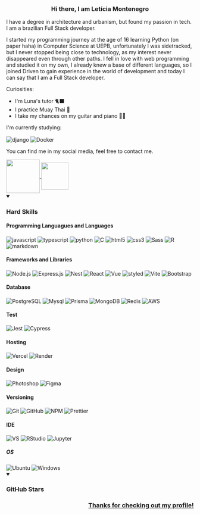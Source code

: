 <h3 align="center"> Hi there, I am Letícia Montenegro</h3>

I have a degree in architecture and urbanism, but found my passion in tech. I am a brazilian Full Stack developer.

I started my programming journey at the age of 16 learning Python (on paper haha) in Computer Science at UEPB, unfortunately I was sidetracked, but I never stopped being close to technology, as my interest never disappeared even through other paths. I fell in love with web programming and studied it on my own, I already knew a base of different languages, so I joined Driven to gain experience in the world of development and today I can say that I am a Full Stack developer.

Curiosities:
- I'm Luna's tutor 🐈‍⬛
- I practice Muay Thai 🥊
- I take my chances on my guitar and piano 🎸🎹

I'm currently studying:

<img align = "center" alt = "django" src = "https://img.shields.io/badge/Django-092E20?style=for-the-badge&logo=django&logoColor=green" />
<img align = "center" alt = "Docker" src = "https://img.shields.io/badge/Docker-2CA5E0?style=for-the-badge&logo=docker&logoColor=white " />

You can find me in my social media, feel free to contact me.

<a href="https://www.linkedin.com/in/let%C3%ADcia-montenegro-214b6b226/" target="_blank">
  <img src="https://img.shields.io/badge/LinkedIn-0077B5?style=for-the-badge&logo=linkedin&logoColor=white" width="90px" align="center" />
</a>

<a href="mailto:montenegro.letiicia@gmail.com" target="_blank">
  <img src="https://img.shields.io/badge/Gmail-D14836?style=for-the-badge&logo=gmail&logoColor=white" width="73px" align="center" />
</a>


<details open> <summary> <h3> Hard Skills </h3> </summary>

#### Programming Languagues and Languages
<div>
    <img align = "center" alt = "javascript" src = "https://img.shields.io/badge/JavaScript-323330?style=for-the-badge&logo=javascript&logoColor=F7DF1E" />
    <img align = "center" alt = "typescript" src = "https://img.shields.io/badge/typescript-%23007ACC.svg?style=for-the-badge&logo=typescript&logoColor=white" />
    <img align = "center" alt = "python" src = "https://img.shields.io/badge/Python-3776AB?style=for-the-badge&logo=python&logoColor=white" />
    <img align = "center" alt = "C" src = "https://img.shields.io/badge/C-00599C?style=for-the-badge&logo=c&logoColor=white" />
    <img align = "center" alt = "html5" src = "https://img.shields.io/badge/HTML5-E34F26?style=for-the-badge&logo=html5&logoColor=white" />
    <img align = "center" alt = "css3" src = "https://img.shields.io/badge/CSS3-1572B6?style=for-the-badge&logo=css3&logoColor=white" />
    <img align = "center" alt = "Sass" src = "https://img.shields.io/badge/Sass-CC6699?style=for-the-badge&logo=sass&logoColor=white" />
    <img align = "center" alt = "R" src = "https://img.shields.io/badge/R-276DC3?style=for-the-badge&logo=r&logoColor=white" />
    <img align = "center" alt = "markdown" src = "https://img.shields.io/badge/markdown-%23000000.svg?style=for-the-badge&logo=markdown&logoColor=white" />
</div>
    
#### Frameworks and Libraries
<div>
    <img align = "center" alt = "Node.js" src = "https://img.shields.io/badge/node.js-6DA55F?style=for-the-badge&logo=node.js&logoColor=white "/>
    <img align = "center" alt = "Express.js" src = "https://img.shields.io/badge/Express.js-000000?style=for-the-badge&logo=express&logoColor=white"/>
    <img align = "center" alt = "Nest" src = "https://img.shields.io/badge/nestjs-E0234E?style=for-the-badge&logo=nestjs&logoColor=white"/>
    <img align = "center" alt = "React" src = "https://img.shields.io/badge/React-20232A?style=for-the-badge&logo=react&logoColor=61DAFB "/>
    <img align = "center" alt = "Vue" src = "https://img.shields.io/badge/Vue%20js-35495E?style=for-the-badge&logo=vuedotjs&logoColor=4FC08D"/>
    <img align = "center" alt = "styled" src = "https://img.shields.io/badge/styled--components-DB7093?style=for-the-badge&logo=styled-components&logoColor=white" />
    <img align = "center" alt = "Vite" src = "https://img.shields.io/badge/Vite-B73BFE?style=for-the-badge&logo=vite&logoColor=FFD62E"/>
    <img align = "center" alt = "Bootstrap" src = "https://img.shields.io/badge/Bootstrap-563D7C?style=for-the-badge&logo=bootstrap&logoColor=white" />
</div>

#### Database
<div>
    <img align = "center" alt = "PostgreSQL" src = "https://img.shields.io/badge/PostgreSQL-316192?style=for-the-badge&logo=postgresql&logoColor=white" />
    <img align = "center" alt = "Mysql" src = "https://img.shields.io/badge/MySQL-005C84?style=for-the-badge&logo=mysql&logoColor=white" />
    <img align = "center" alt = "Prisma" src = "https://img.shields.io/badge/Prisma-3982CE?style=for-the-badge&logo=Prisma&logoColor=white"/>
    <img align = "center" alt = "MongoDB" src = "https://img.shields.io/badge/MongoDB-4EA94B?style=for-the-badge&logo=mongodb&logoColor=white" />
    <img align = "center" alt = "Redis" src = "https://img.shields.io/badge/redis-%23DD0031.svg?style=for-the-badge&logo=redis&logoColor=white" />
    <img align = "center" alt = "AWS" src = "https://img.shields.io/badge/Amazon_AWS-FF9900?style=for-the-badge&logo=amazonaws&logoColor=white"/>
</div>

#### Test
<div>
    <img align = "center" alt = "Jest" src = "https://img.shields.io/badge/-jest-%23C21325?style=for-the-badge&logo=jest&logoColor=white"/>
    <img align = "center" alt = "Cypress" src = "https://img.shields.io/badge/-cypress-%23E5E5E5?style=for-the-badge&logo=cypress&logoColor=058a5e"/>
</div>

#### Hosting
<div>
    <img align = "center" alt = "Vercel" src = "https://img.shields.io/badge/Vercel-000000?style=for-the-badge&logo=vercel&logoColor=white" />
    <img align = "center" alt = "Render" src = "https://img.shields.io/badge/Render-%46E3B7.svg?style=for-the-badge&logo=render&logoColor=white" />
</div>

#### Design
<div>
    <img align = "center" alt = "Photoshop" src = "https://img.shields.io/badge/adobe%20photoshop-%2331A8FF.svg?style=for-the-badge&logo=adobe%20photoshop&logoColor=white" />
    <img align = "center" alt = "Figma" src = "https://img.shields.io/badge/Figma-F24E1E?style=for-the-badge&logo=figma&logoColor=white" />
</div>

#### Versioning
<div>
    <img align = "center" alt = "Git" src = "https://img.shields.io/badge/GIT-E44C30?style=for-the-badge&logo=git&logoColor=white" />
    <img align = "center" alt = "GitHub" src = "https://img.shields.io/badge/github-%23121011.svg?style=for-the-badge&logo=github&logoColor=white" />
    <img align = "center" alt = "NPM" src = "https://img.shields.io/badge/NPM-%23000000.svg?style=for-the-badge&logo=npm&logoColor=white" />
    <img align = "center" alt = "Prettier" src = "https://img.shields.io/badge/prettier-1A2C34?style=for-the-badge&logo=prettier&logoColor=F7BA3E)" />
</div>    

#### IDE
<div>
  <img align = "center" alt = "VS" src = "https://img.shields.io/badge/VSCode-0078D4?style=for-the-badge&logo=visual%20studio%20code&logoColor=white" />
  <img align = "center" alt = "RStudio" src = "https://img.shields.io/badge/RStudio-75AADB?style=for-the-badge&logo=RStudio&logoColor=white" />
  <img align = "center" alt = "Jupyter" src = "https://img.shields.io/badge/Jupyter-F37626.svg?&style=for-the-badge&logo=Jupyter&logoColor=white" />
</div>

##### OS
<div>
    <img align = "center" alt = "Ubuntu" src = "https://img.shields.io/badge/Ubuntu-E95420?style=for-the-badge&logo=ubuntu&logoColor=white" />
    <img align = "center" alt = "Windows" src = "https://img.shields.io/badge/Windows-0078D6?style=for-the-badge&logo=windows&logoColor=white" />
</div>
</details>

<details open> <summary> <h3> GitHub Stars </h3> </summary>
<div  align = "center" style ="display: none;">
<a href="https://github.com/montenegroleticia">
<img height="180em" src="https://github-readme-stats.vercel.app/api?username=montenegroleticia&show_icons=true&theme=dracula"/>
<img height="180em" src="https://github-readme-stats.vercel.app/api/top-langs/?username=montenegroleticia&layout=compact&langs_count=7&theme=dracula"/>
</div>
</details>

<h3 align="end"> Thanks for checking out my profile! </h3>

<!-- https://img.shields.io/badge/Heroku-430098?style=for-the-badge&logo=heroku&logoColor=white -->
